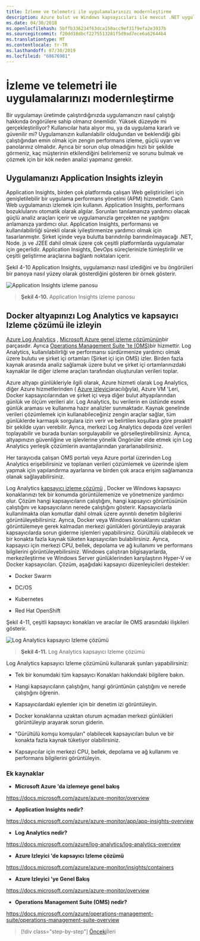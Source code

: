 ```yaml
---
title: İzleme ve telemetri ile uygulamalarınızı modernleştirme
description: Azure bulut ve Windows kapsayıcıları ile mevcut .NET uygulamalarını modernleştirin | İzleme ve telemetri ile uygulamalarınızı modernleştirin
ms.date: 04/30/2018
ms.openlocfilehash: 5bffb336234f63dca150acc9ef31f9efa2e3937b
ms.sourcegitcommit: f20dd18dbcf2275513281f5d9ad7ece6a62644b4
ms.translationtype: MT
ms.contentlocale: tr-TR
ms.lasthandoff: 07/30/2019
ms.locfileid: "68676981"
---
```

# <a name="modernize-your-apps-with-monitoring-and-telemetry"></a>İzleme ve telemetri ile uygulamalarınızı modernleştirme

Bir uygulamayı üretimde çalıştırdığınızda uygulamanızın nasıl çalıştığı hakkında öngörülere sahip olmanız önemlidir. Yüksek düzeyde mi gerçekleştiriliyor? Kullanıcılar hata alıyor mu, ya da uygulama kararlı ve güvenilir mi? Uygulamanızın kullanılabilir olduğundan ve beklendiği gibi çalıştığından emin olmak için zengin performans izleme, güçlü uyarı ve panolarınız olmalıdır. Ayrıca bir sorun olup olmadığını hızlı bir şekilde görmeniz, kaç müşterinin etkilendiğini belirlemeniz ve sorunu bulmak ve çözmek için bir kök neden analizi yapmanız gerekir.

## <a name="monitor-your-application-with-application-insights"></a>Uygulamanızı Application Insights izleyin

Application Insights, birden çok platformda çalışan Web geliştiricileri için genişletilebilir bir uygulama performans yönetimi (APM) hizmetidir. Canlı Web uygulamanızı izlemek için kullanın. Application Insights, performans bozuklularını otomatik olarak algılar. Sorunları tanılamanıza yardımcı olacak güçlü analiz araçları içerir ve uygulamanızla gerçekten ne yaptığını anlamanıza yardımcı olur. Application Insights, performansı ve kullanılabilirliği sürekli olarak iyileştirmenize yardımcı olmak için tasarlanmıştır. Şirket içinde veya bulutta barındırılıp barındırılmayacağı .NET, Node. js ve J2EE dahil olmak üzere çok çeşitli platformlarda uygulamalar için geçerlidir. Application Insights, DevOps süreçlerinizle tümleştirilir ve çeşitli geliştirme araçlarına bağlantı noktaları içerir.

Şekil 4-10 Application Insights, uygulamanızı nasıl izlediğini ve bu öngörüleri bir panoya nasıl yüzey olarak gösterdiğini gösteren bir örnek gösterir.

![Application Insights izleme panosu](./media/image10.png)

> **Şekil 4-10.** Application Insights izleme panosu

## <a name="monitor-your-docker-infrastructure-with-log-analytics-and-its-container-monitoring-solution"></a>Docker altyapınızı Log Analytics ve kapsayıcı Izleme çözümü ile izleyin

[Azure Log Analytics](https://docs.microsoft.com/azure/log-analytics/log-analytics-overview) , [Microsoft Azure genel izleme çözümünün](https://docs.microsoft.com/azure/monitoring-and-diagnostics/monitoring-overview)bir parçasıdır. Ayrıca [Operations Management Suite 'te (OMS)](https://docs.microsoft.com/azure/operations-management-suite/operations-management-suite-overview)bir hizmettir. Log Analytics, kullanılabilirliği ve performansı sürdürmenize yardımcı olmak üzere bulutu ve şirket içi ortamları (Şirket içi için OMS) izler. Birden fazla kaynak arasında analiz sağlamak üzere bulut ve şirket içi ortamlarınızdaki kaynaklar ile diğer izleme araçları tarafından oluşturulan verileri toplar.

Azure altyapı günlükleriyle ilgili olarak, Azure hizmeti olarak Log Analytics, diğer Azure hizmetlerinden ( [Azure izleyici](https://docs.microsoft.com/azure/monitoring-and-diagnostics/monitoring-overview-azure-monitor)aracılığıyla), Azure VM 'Leri, Docker kapsayıcılarından ve şirket içi veya diğer bulut altyapılarından günlük ve ölçüm verileri alır. Log Analytics, bu verilerin en üstünde esnek günlük araması ve kullanıma hazır analizler sunmaktadır. Kaynak genelinde verileri çözümlemek için kullanabileceğiniz zengin araçlar sağlar, tüm günlüklerde karmaşık sorgulara izin verir ve belirtilen koşullara göre proaktif bir şekilde uyarı verebilir. Ayrıca, merkezi Log Analytics depoda özel verileri toplayabilir ve burada bunları sorgulayabilir ve görselleştirebilirsiniz. Ayrıca, altyapınızın güvenliğine ve işlevlerine yönelik Öngörüler elde etmek için Log Analytics yerleşik çözümlerin avantajlarından yararlanabilirsiniz.

Her tarayıcıda çalışan OMS portalı veya Azure portal üzerinden Log Analytics erişebilirsiniz ve toplanan verileri çözümlemek ve üzerinde işlem yapmak için yapılandırma ayarlarına ve birden çok araca erişim sağlamanıza olanak sağlayabilirsiniz.

Log Analytics [kapsayıcı izleme çözümü](https://docs.microsoft.com/azure/log-analytics/log-analytics-containers) , Docker ve Windows kapsayıcı konaklarınızı tek bir konumda görüntülemenize ve yönetmenize yardımcı olur. Çözüm hangi kapsayıcıların çalıştığını, hangi kapsayıcı görüntüsünün çalıştığını ve kapsayıcıların nerede çalıştığını gösterir. Kapsayıcılarla kullanılmakta olan komutlar dahil olmak üzere ayrıntılı denetim bilgilerini görüntüleyebilirsiniz. Ayrıca, Docker veya Windows konaklarını uzaktan görüntülemeye gerek kalmadan merkezi günlükleri görüntüleyip arayarak kapsayıcılarda sorun giderme işlemleri yapabilirsiniz. Gürültülü olabilecek ve bir konakta fazla kaynak tüketen kapsayıcıları bulabilirsiniz. Ayrıca, kapsayıcı için merkezi CPU, bellek, depolama ve ağ kullanımı ve performans bilgilerini görüntüleyebilirsiniz. Windows çalıştıran bilgisayarlarda, merkezileştirme ve Windows Server günlüklerinden karşılaştırın Hyper-V ve Docker kapsayıcıları. Çözüm, aşağıdaki kapsayıcı düzenleyicileri destekler:

- Docker Swarm

- DC/OS

- Kubernetes

- Red Hat OpenShift

Şekil 4-11, çeşitli kapsayıcı konakları ve aracılar ile OMS arasındaki ilişkileri gösterir.

![Log Analytics kapsayıcı Izleme çözümü](./media/image11.png)

> **Şekil 4-11.** Log Analytics kapsayıcı Izleme çözümü

Log Analytics kapsayıcı Izleme çözümünü kullanarak şunları yapabilirsiniz:

- Tek bir konumdaki tüm kapsayıcı Konakları hakkındaki bilgilere bakın.

- Hangi kapsayıcıların çalıştığını, hangi görüntünün çalıştığını ve nerede çalıştığını öğrenin.

- Kapsayıcılardaki eylemler için bir denetim izi görüntüleyin.

- Docker konaklarına uzaktan oturum açmadan merkezi günlükleri görüntüleyip arayarak sorun giderin.

- "Gürültülü komşu komşuları" olabilecek kapsayıcıları bulun ve bir konakta fazla kaynak tüketiyor olabilirsiniz.

- Kapsayıcılar için merkezi CPU, bellek, depolama ve ağ kullanımı ve performans bilgilerini görüntüleyin.

### <a name="additional-resources"></a>Ek kaynaklar

- **Microsoft Azure 'da izlemeye genel bakış**

<https://docs.microsoft.com/azure/azure-monitor/overview>

- **Application Insights nedir?**

<https://docs.microsoft.com/azure/azure-monitor/app/app-insights-overview>

- **Log Analytics nedir?**

<https://docs.microsoft.com/azure/log-analytics/log-analytics-overview>

- **Azure Izleyici 'de kapsayıcı Izleme çözümü**

<https://docs.microsoft.com/azure/azure-monitor/insights/containers>

- **Azure Izleyici 'ye Genel Bakış**

<https://docs.microsoft.com/azure/azure-monitor/overview>

- **Operations Management Suite (OMS) nedir?**

<https://docs.microsoft.com/azure/operations-management-suite/operations-management-suite-overview>

>[!div class="step-by-step"]
>[Önceki](build-resilient-services-ready-for-the-cloud-embrace-transient-failures-in-the-cloud.md)İleri
>[](modernize-your-apps-lifecycle-with-ci-cd-pipelines-and-devops-tools-in-the-cloud.md)
